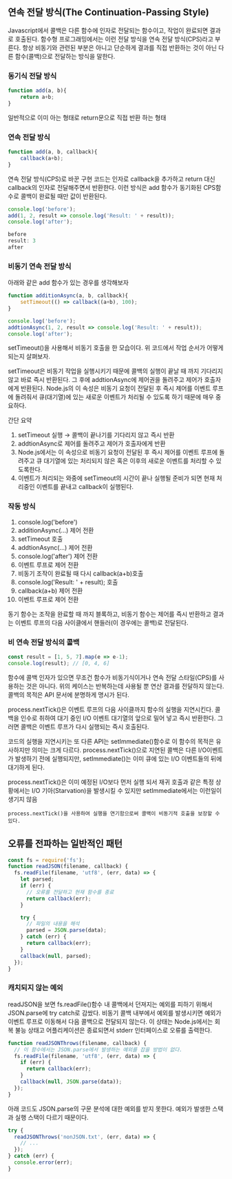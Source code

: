 ## 연속 전달 방식(The Continuation-Passing Style)

Javascript에서 콜백은 다른 함수에 인자로 전달되는 함수이고, 작업이 완료되면 결과로 호출된다. 함수형 프로그래밍에서는 이런 전달 방식을 연속 전달 방식(CPS)라고 부른다. 항상 비동기와 관련된 부분은 아니고 단순하게 결과를 직접 반환하는 것이 아닌 다른 함수(콜백)으로 전달하는 방식을 말한다.

### 동기식 전달 방식

```jsx
function add(a, b){
	return a+b;
}
```

일반적으로 이미 아는 형태로 return문으로 직접 반환 하는 형태

### 연속 전달 방식

```jsx
function add(a, b, callback){
	callback(a+b);
}
```

연속 전달 방식(CPS)로 바꾼 구현 코드는 인자로 callback을 추가하고 return 대신 callback의 인자로 전달해주면서 반환한다. 이런 방식은 add 함수가 동기화된 CPS함수로 콜백이 완료될 때만 값이 반환된다.

```jsx
console.log('before');
add(1, 2, result => console.log('Result: ' + result));
console.log('after');

before
result: 3
after
```

### 비동기 연속 전달 방식

아래와 같은 add 함수가 있는 경우를 생각해보자

```jsx
function additionAsync(a, b, callback){
	setTimeout(() => callback((a+b), 100);
}

console.log('before');
addtionAsync(1, 2, result => console.log('Result: ' + result));
console.log('after');
```

setTimeout()을 사용해서 비동기 호출을 한 모습이다. 위 코드에서 작업 순서가 어떻게 되는지 살펴보자.

setTimeout은 비동기 작업을 실행시키기 때문에 콜백의 실행이 끝날 때 까지 기다리지 않고 바로 즉시 반환된다. 그 후에 addtionAsync에 제어권을 돌려주고 제어가 호출자에게 반환된다. Node.js의 이 속성은 비동기 요청이 전달된 후 즉시 제어를 이벤트 루프에 돌려줘서 큐(대기열)에 있는 새로운 이벤트가 처리될 수 있도록 하기 때문에 매우 중요하다.

간단 요약

1. setTimeout 실행 → 콜백이 끝나기를 기다리지 않고 즉시 반환
2. addtionAsync로 제어를 돌려주고 제어가 호출자에게 반환
3. Node.js에서는 이 속성으로 비동기 요청이 전달된 후 즉시 제어를 이벤트 루프에 돌려주고 큐 대기열에 있는 처리되지 않은 혹은 이후의  새로운 이벤트를 처리할 수 있도록한다.
4. 이벤트가 처리되는 와중에 setTimeout의 시간이 끝나 실행될 준비가 되면 현재 처리중인 이벤트를 끝내고 callback이 실행된다.

### 작동 방식

1. console.log('before')
2. additionAsync(...) 제어 전환
3. setTimeout 호출
4. addtionAsync(...) 제어 전환
5. console.log('after') 제어 전환
6. 이벤트 루프로 제어 전환
7. 비동기 조작이 완료될 때 다시 callback(a+b)호출
8. console.log('Result: ' + result); 호출
9. callback(a+b) 제어 전환
10. 이벤트 루프로 제어 전환

동기 함수는 조작을 완료할 때 까지 블록하고, 비동기 함수는 제어를 즉시 반환하고 결과는 이벤트 루프의 다음 사이클에서 핸들러(이 경우에는 콜백)로 전달된다.

### 비 연속 전달 방식의 콜백

```jsx
const result = [1, 5, 7].map(e => e-1);
console.log(result); // [0, 4, 6]
```

함수에 콜백 인자가 있으면 무조건 함수가 비동기식이거나 연속 전달 스타일(CPS)를 사용하는 것은 아니다. 위의 케이스는 반복하는데 사용될 뿐  연산 결과를 전달하지 않는다. 콜백의 목적은 API 문서에 분명하게 명시가 된다.

process.nextTick()은 이벤트 루프의 다음 사이클까지 함수의 실행을 지연시킨다.
콜백을 인수로 취하여 대기 중인 I/O 이벤트 대기열의 앞으로 밀어 넣고 즉시 반환한다. 그러면 콜백은 이벤트 루프가 다시 실행되는 즉시 호출된다.

코드의 실행을 지연시키는 또 다른 API는 setImmediate()함수로 이 함수의 목적은 유사하지만 의미는 크게 다르다. process.nextTick()으로 지연된 콜백은 다른 I/O이벤트가 발생하기 전에 실행되지만, setImmediate()는 이미 큐에 있는 I/O 이벤트들의 뒤에 대기하게 된다.

process.nextTick()은 이미 예정된 I/O보다 먼저 실행 되서 재귀 호출과 같은 특정 상황에서는 I/O 기아(Starvation)을 발생시킬 수 있지만 setImmediate에서는 이런일이 생기지 않음

`process.nextTick()을 사용하여 실행을 연기함으로써 콜백이 비동기적 호출을 보장할 수 있다.`

## 오류를 전파하는 일반적인 패턴

```jsx
const fs = require('fs');
function readJSON(filename, callback) {
  fs.readFile(filename, 'utf8', (err, data) => {
    let parsed;
    if (err) {
      // 오류를 전달하고 현재 함수를 종료
      return callback(err);
    }

    try {
      // 파일의 내용을 해석
      parsed = JSON.parse(data);
    } catch (err) {
      return callback(err);
    }
    callback(null, parsed);
  });
}
```

### 캐치되지 않는 예외

readJSON을 보면 fs.readFile()함수 내 콜백에서 던져지는 예외를 피하기 위해서 JSON.parse에 try catch로 감쌌다. 비동기 콜백 내부에서 예외를 발생시키면 예외가 이벤트 루프로 이동해서 다음 콜백으로 전달되지 않는다. 이 상태는 Node.js에서는 회복 불능 상태고 어플리케이션은 종료되면서 stderr 인터페이스로 오류를 출력한다.

```jsx
function readJSONThrows(filename, callback) {
  // 이 함수에서는 JSON.parse에서 발생하는 예외를 잡을 방법이 없다.
  fs.readFile(filename, 'utf8', (err, data) => {
    if (err) {
      return callback(err);
    }
    callback(null, JSON.parse(data));
  });
}
```

아래 코드도 JSON.parse의 구문 분석에 대한 예외를 받지 못한다. 예외가 발생한 스택과 실행 스택이 다르기 때문이다. 

```jsx
try {
  readJSONThrows('nonJSON.txt', (err, data) => {
    // ...
  });
} catch (err) {
  console.error(err);
}
```
